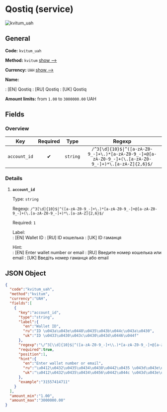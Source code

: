 
# Qostiq (service) 
![kvitum_uah](https://static.openfintech.io/payout_methods/kvitum_uah/logo.svg?w=400&c=v0.59.26#w24)  

## General 
 
**Code:** `kvitum_uah` 
 
**Method:** `kvitum` [show -->](/payout-methods/kvitum/) 
 
**Currency:** `UAH` [show -->](/currencies/UAH/) 
 
**Name:** 
 
:	[EN] Qostiq 
:	[RU] Qostiq 
:	[UK] Qostiq 
 
**Amount limits:** from `1.00` to `3000000.00` UAH 

## Fields 

### Overview 

|Key|Required|Type|Regexp| 
|:---:|:---:|:---:|:---:| 
|`account_id`|✔|`string`|`/^3[\d]{10}$\|^([a-zA-Z0-9_-]+\.)*[a-zA-Z0-9_-]+@[a-zA-Z0-9_-]+(\.[a-zA-Z0-9_-]+)*\.[a-zA-Z]{2,6}$/`| 
 

### Details 
 
1. **`account_id`** 
 
	Type: `string` 
 
	Regexp: `/^3[\d]{10}$|^([a-zA-Z0-9_-]+\.)*[a-zA-Z0-9_-]+@[a-zA-Z0-9_-]+(\.[a-zA-Z0-9_-]+)*\.[a-zA-Z]{2,6}$/` 
 
	Required: `1` 
 
	Label:  
	: [EN] Wallet ID 
	: [RU] ID кошелька 
	: [UK] ID гаманця 
 
	Hint:  
	: [EN] Enter wallet number or email 
	: [RU] Введите номер кошелька или email 
	: [UK] Введіть номер гаманця або email 
 

## JSON Object 

```json
{
  "code":"kvitum_uah",
  "method":"kvitum",
  "currency":"UAH",
  "fields":[
    {
      "key":"account_id",
      "type":"string",
      "label":{
        "en":"Wallet ID",
        "ru":"ID \u043a\u043e\u0448\u0435\u043b\u044c\u043a\u0430",
        "uk":"ID \u0433\u0430\u043c\u0430\u043d\u0446\u044f"
      },
      "regexp":"\/^3[\\d]{10}$|^([a-zA-Z0-9_-]+\\.)*[a-zA-Z0-9_-]+@[a-zA-Z0-9_-]+(\\.[a-zA-Z0-9_-]+)*\\.[a-zA-Z]{2,6}$\/",
      "required":true,
      "position":1,
      "hint":{
        "en":"Enter wallet number or email",
        "ru":"\u0412\u0432\u0435\u0434\u0438\u0442\u0435 \u043d\u043e\u043c\u0435\u0440 \u043a\u043e\u0448\u0435\u043b\u044c\u043a\u0430 \u0438\u043b\u0438 email",
        "uk":"\u0412\u0432\u0435\u0434\u0456\u0442\u044c \u043d\u043e\u043c\u0435\u0440 \u0433\u0430\u043c\u0430\u043d\u0446\u044f \u0430\u0431\u043e email"
      },
      "example":"31557414711"
    }
  ],
  "amount_min":"1.00",
  "amount_max":"3000000.00"
}
```  
